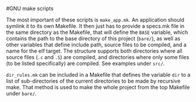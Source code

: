 #GNU make scripts

The most important of these scripts is `make_app.mk`. An application should
symlink it to its own Makefile. It then just has to provide a specs.mk file in
the same directory as the Makefile, that will define the `BASE` variable, which
contains the path to the base directory of this project (`bare/`), as well as
other variables that define include path, source files to be compiled, and a
name for the elf target. The structure supports both directories where all
source files (`.c` and `.S`) are compiled, and directories where only some files
(to be listed specifically) are compiled. See examples under `src/`.

`dir_rules.mk` can be included in a Makefile that defines the variable `dir` to
a list of sub-directories of the current directories to be made by recursive
make. That method is used to make the whole project from the top Makefile under
`bare/`.
